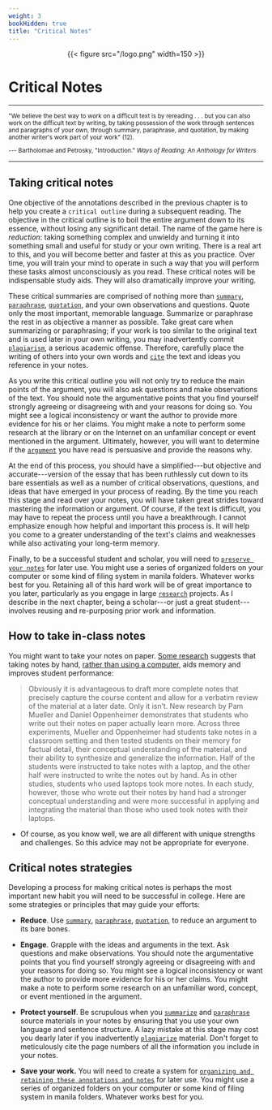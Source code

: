 ```yaml
---
weight: 3
bookHidden: true
title: "Critical Notes"
---
```


<div style="text-align:center">{{< figure src="/logo.png" width=150 >}}</div>

# Critical Notes

---
  <small>

"We believe the best way to work on a difficult text is by rereading
. . . but you can also work on the difficult text by writing, by
taking possession of the work through sentences and paragraphs of your
own, through summary, paraphrase, and quotation, by making another
writer's work part of your work" (12).

--- Bartholomae and Petrosky, "Introduction." *Ways of Reading: An Anthology for Writers*

  </small>

---

## Taking critical notes


One objective of the annotations described in the previous chapter is to
help you create a `critical outline` during a subsequent reading. The
objective in the critical outline is to boil the entire argument down to
its essence, without losing any significant detail. The name of the game
here is *reduction*: taking something complex and unwieldy and turning it
into something small and useful for study or your own writing. There is
a real art to this, and you will become better and faster at this as you
practice. Over time, you will train your mind to operate in such a way
that you will perform these tasks almost unconsciously as you read.
These critical notes will be indispensable study aids. They will also
dramatically improve your writing.

These critical summaries are comprised of nothing more than [`summary`](/resources/open-handbook/chapter-8), [`paraphrase`](/resources/open-handbook/chapter-8), [`quotation`](/resources/open-handbook/chapter-8), and your own observations and questions. Quote only the most important, memorable language.
Summarize or paraphrase the rest in as objective a manner as possible.
Take great care when summarizing or paraphrasing; if your work is too
similar to the original text and is used later in your own writing, you
may inadvertently commit [`plagiarism`](/resources/open-handbook/chapter-10), a serious academic offense.
Therefore, carefully place the writing of others into your own words and
[`cite`](/resources/open-handbook/chapter-11) the text and ideas you reference in your notes.

As you write this critical outline you will not only try to reduce the
main points of the argument, you will also ask questions and make
observations of the text. You should note the argumentative points that
you find yourself strongly agreeing or disagreeing with and your reasons
for doing so. You might see a logical inconsistency or want the author
to provide more evidence for his or her claims. You might make a note to
perform some research at the library or on the Internet on an unfamiliar
concept or event mentioned in the argument. Ultimately, however, you
will want to determine if the [`argument`](/resources/open-handbook/chapter-6) you have read is persuasive and
provide the reasons why.

At the end of this process, you should have a simplified---but objective
and accurate---version of the essay that has been ruthlessly cut down to
its bare essentials as well as a number of critical observations,
questions, and ideas that have emerged in your process of reading. By
the time you reach this stage and read over your notes, you will have
taken great strides toward mastering the information or argument. Of
course, if the text is difficult, you may have to repeat the process
until you have a breakthrough. I cannot emphasize enough how helpful and
important this process is. It will help you come to a greater
understanding of the text's claims and weaknesses while also activating
your long-term memory.

Finally, to be a successful student and scholar, you will need to
[`preserve your notes`](/resources/open-handbook/chapter-4/) for later use. You might use a series of organized
folders on your computer or some kind of filing system in manila
folders. Whatever works best for you. Retaining all of this hard work
will be of great importance to you later, particularly as you engage in
large [`research`](/resources/open-handbook/chapter-12) projects. As I describe in the next chapter,
being a scholar---or just a great student---involves reusing and re-purposing
prior work and information.

## How to take in-class notes

You might want to take your notes on paper. [Some research](https://sites.udel.edu/victorp/files/2010/11/Psychological-Science-2014-Mueller-0956797614524581-1u0h0yu.pdf) suggests that taking notes by hand, [rather than using a computer](https://www.scientificamerican.com/article/a-learning-secret-don-t-take-notes-with-a-laptop/), aids memory and improves student performance:

>Obviously it is advantageous to draft more complete notes that precisely capture the course content and allow for a verbatim review of the material at a later date.  Only it isn’t.  New research by Pam Mueller and Daniel Oppenheimer demonstrates that students who write out their notes on paper actually learn more.  Across three experiments, Mueller and Oppenheimer had students take notes in a classroom setting and then tested students on their memory for factual detail, their conceptual understanding of the material, and their ability to synthesize and generalize the information.  Half of the students were instructed to take notes with a laptop, and the other half were instructed to write the notes out by hand.  As in other studies, students who used laptops took more notes.  In each study, however, those who wrote out their notes by hand had a stronger conceptual understanding and were more successful in applying and integrating the material than those who used took notes with their laptops.

- Of course, as you know well, we are all different with unique strengths and challenges. So this advice may not be appropriate for everyone.

## Critical notes strategies

Developing a process for making critical notes is perhaps the most
important new habit you will need to be successful in college. Here are
some strategies or principles that may guide your efforts:

-   **Reduce**. Use [`summary`](/resources/open-handbook/chapter-8), [`paraphrase`](/resources/open-handbook/chapter-8), [`quotation`](/resources/open-handbook/chapter-8), to reduce an argument to its bare bones.

-   **Engage**. Grapple with the ideas and arguments in the text. Ask
    questions and make observations. You should note the argumentative
    points that you find yourself strongly agreeing or disagreeing with
    and your reasons for doing so. You might see a logical inconsistency
    or want the author to provide more evidence for his or her claims.
    You might make a note to perform some research on an unfamiliar
    word, concept, or event mentioned in the argument.

-   **Protect yourself**. Be scrupulous when you [`summarize`](/resources/open-handbook/chapter-8) and [`paraphrase`](/resources/open-handbook/chapter-8) source materials in your notes by ensuring that you
    use your own language and sentence structure. A lazy mistake at this
    stage may cost you dearly later if you inadvertently [`plagiarize`](/resources/open-handbook/chapter-10)
    material. Don't forget to meticulously cite the page numbers of all
    the information you include in your notes.

-   **Save your work.** You will need to create a system for [`organizing and retaining these annotations and notes`](/resources/open-handbook/chapter-4) for
    later use. You might use a series of organized folders on your
    computer or some kind of filing system in manila folders. Whatever
    works best for you.
